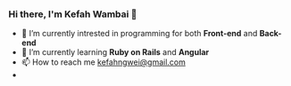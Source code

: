 ### Hi there, I'm Kefah Wambai 👋

- 🔭 I’m currently intrested in programming for both **Front-end** and **Back-end**
- 🌱 I’m currently learning **Ruby on Rails** and **Angular**
-  📫 How to reach me <a href="kefahngwei@gmail.com">kefahngwei@gmail.com</a>
- <!-- ⚡ Fun fact: ...
 -->
